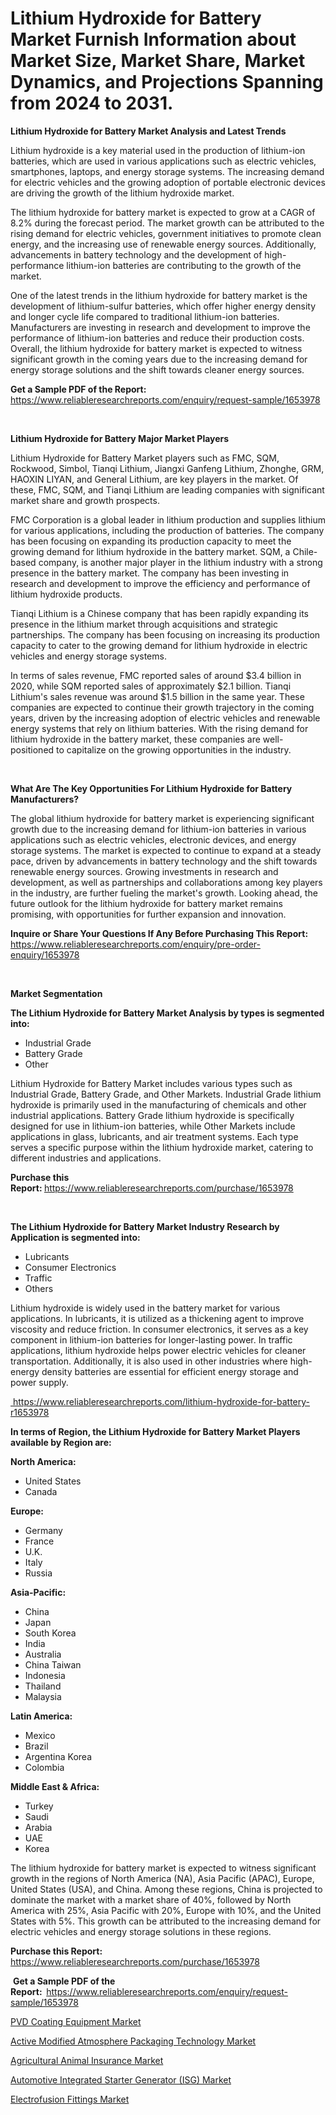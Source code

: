 <p><h1>Lithium Hydroxide for Battery Market Furnish Information about Market Size, Market Share, Market Dynamics, and Projections Spanning from 2024 to 2031.</h1></p><p><strong>Lithium Hydroxide for Battery Market Analysis and Latest Trends</strong></p>
<p><p>Lithium hydroxide is a key material used in the production of lithium-ion batteries, which are used in various applications such as electric vehicles, smartphones, laptops, and energy storage systems. The increasing demand for electric vehicles and the growing adoption of portable electronic devices are driving the growth of the lithium hydroxide market.</p><p>The lithium hydroxide for battery market is expected to grow at a CAGR of 8.2% during the forecast period. The market growth can be attributed to the rising demand for electric vehicles, government initiatives to promote clean energy, and the increasing use of renewable energy sources. Additionally, advancements in battery technology and the development of high-performance lithium-ion batteries are contributing to the growth of the market.</p><p>One of the latest trends in the lithium hydroxide for battery market is the development of lithium-sulfur batteries, which offer higher energy density and longer cycle life compared to traditional lithium-ion batteries. Manufacturers are investing in research and development to improve the performance of lithium-ion batteries and reduce their production costs. Overall, the lithium hydroxide for battery market is expected to witness significant growth in the coming years due to the increasing demand for energy storage solutions and the shift towards cleaner energy sources.</p></p>
<p><strong>Get a Sample PDF of the Report:&nbsp;</strong> <a href="https://www.reliableresearchreports.com/enquiry/request-sample/1653978">https://www.reliableresearchreports.com/enquiry/request-sample/1653978</a></p>
<p>&nbsp;</p>
<p><strong>Lithium Hydroxide for Battery Major Market Players</strong></p>
<p><p>Lithium Hydroxide for Battery Market players such as FMC, SQM, Rockwood, Simbol, Tianqi Lithium, Jiangxi Ganfeng Lithium, Zhonghe, GRM, HAOXIN LIYAN, and General Lithium, are key players in the market. Of these, FMC, SQM, and Tianqi Lithium are leading companies with significant market share and growth prospects.</p><p>FMC Corporation is a global leader in lithium production and supplies lithium for various applications, including the production of batteries. The company has been focusing on expanding its production capacity to meet the growing demand for lithium hydroxide in the battery market. SQM, a Chile-based company, is another major player in the lithium industry with a strong presence in the battery market. The company has been investing in research and development to improve the efficiency and performance of lithium hydroxide products.</p><p>Tianqi Lithium is a Chinese company that has been rapidly expanding its presence in the lithium market through acquisitions and strategic partnerships. The company has been focusing on increasing its production capacity to cater to the growing demand for lithium hydroxide in electric vehicles and energy storage systems.</p><p>In terms of sales revenue, FMC reported sales of around $3.4 billion in 2020, while SQM reported sales of approximately $2.1 billion. Tianqi Lithium's sales revenue was around $1.5 billion in the same year. These companies are expected to continue their growth trajectory in the coming years, driven by the increasing adoption of electric vehicles and renewable energy systems that rely on lithium batteries. With the rising demand for lithium hydroxide in the battery market, these companies are well-positioned to capitalize on the growing opportunities in the industry.</p></p>
<p>&nbsp;</p>
<p><strong>What Are The Key Opportunities For Lithium Hydroxide for Battery Manufacturers?</strong></p>
<p><p>The global lithium hydroxide for battery market is experiencing significant growth due to the increasing demand for lithium-ion batteries in various applications such as electric vehicles, electronic devices, and energy storage systems. The market is expected to continue to expand at a steady pace, driven by advancements in battery technology and the shift towards renewable energy sources. Growing investments in research and development, as well as partnerships and collaborations among key players in the industry, are further fueling the market's growth. Looking ahead, the future outlook for the lithium hydroxide for battery market remains promising, with opportunities for further expansion and innovation.</p></p>
<p><strong>Inquire or Share Your Questions If Any Before Purchasing This Report:</strong> <a href="https://www.reliableresearchreports.com/enquiry/pre-order-enquiry/1653978">https://www.reliableresearchreports.com/enquiry/pre-order-enquiry/1653978</a></p>
<p>&nbsp;</p>
<p><strong>Market Segmentation</strong></p>
<p><strong>The Lithium Hydroxide for Battery Market Analysis by types is segmented into:</strong></p>
<p><ul><li>Industrial Grade</li><li>Battery Grade</li><li>Other</li></ul></p>
<p><p>Lithium Hydroxide for Battery Market includes various types such as Industrial Grade, Battery Grade, and Other Markets. Industrial Grade lithium hydroxide is primarily used in the manufacturing of chemicals and other industrial applications. Battery Grade lithium hydroxide is specifically designed for use in lithium-ion batteries, while Other Markets include applications in glass, lubricants, and air treatment systems. Each type serves a specific purpose within the lithium hydroxide market, catering to different industries and applications.</p></p>
<p><strong>Purchase this Report:&nbsp;</strong><a href="https://www.reliableresearchreports.com/purchase/1653978">https://www.reliableresearchreports.com/purchase/1653978</a></p>
<p>&nbsp;</p>
<p><strong>The Lithium Hydroxide for Battery Market Industry Research by Application is segmented into:</strong></p>
<p><ul><li>Lubricants</li><li>Consumer Electronics</li><li>Traffic</li><li>Others</li></ul></p>
<p><p>Lithium hydroxide is widely used in the battery market for various applications. In lubricants, it is utilized as a thickening agent to improve viscosity and reduce friction. In consumer electronics, it serves as a key component in lithium-ion batteries for longer-lasting power. In traffic applications, lithium hydroxide helps power electric vehicles for cleaner transportation. Additionally, it is also used in other industries where high-energy density batteries are essential for efficient energy storage and power supply.</p></p>
<p><a href="https://www.reliableresearchreports.com/lithium-hydroxide-for-battery-r1653978">&nbsp;https://www.reliableresearchreports.com/lithium-hydroxide-for-battery-r1653978</a></p>
<p><strong>In terms of Region, the Lithium Hydroxide for Battery Market Players available by Region are:</strong></p>
<p>
    <p> <strong> North America: </strong>
        <ul>
            <li>United States</li>
            <li>Canada</li>
        </ul>
        </p> 
    <p> <strong> Europe: </strong>
        <ul>
            <li>Germany</li>
            <li>France</li>
            <li>U.K.</li>
            <li>Italy</li>
            <li>Russia</li>
        </ul>
        </p> 
    <p> <strong> Asia-Pacific: </strong>
        <ul>
            <li>China</li>
            <li>Japan</li>
            <li>South Korea</li>
            <li>India</li>
            <li>Australia</li>
            <li>China Taiwan</li>
            <li>Indonesia</li>
            <li>Thailand</li>
            <li>Malaysia</li>
        </ul>
        </p> 
    <p> <strong> Latin America: </strong>
        <ul>
            <li>Mexico</li>
            <li>Brazil</li>
            <li>Argentina Korea</li>
            <li>Colombia</li>
        </ul>
        </p> 
    <p> <strong> Middle East & Africa: </strong>
        <ul>
            <li>Turkey</li>
            <li>Saudi</li>
            <li>Arabia</li>
            <li>UAE</li>
            <li>Korea</li>
        </ul>
    </p>
    </p>
<p><p>The lithium hydroxide for battery market is expected to witness significant growth in the regions of North America (NA), Asia Pacific (APAC), Europe, United States (USA), and China. Among these regions, China is projected to dominate the market with a market share of 40%, followed by North America with 25%, Asia Pacific with 20%, Europe with 10%, and the United States with 5%. This growth can be attributed to the increasing demand for electric vehicles and energy storage solutions in these regions.</p></p>
<p><strong>Purchase this Report: </strong><a href="https://www.reliableresearchreports.com/purchase/1653978">https://www.reliableresearchreports.com/purchase/1653978</a></p>
<p>&nbsp;<strong>Get a Sample PDF of the Report:&nbsp;&nbsp;</strong><a href="https://www.reliableresearchreports.com/enquiry/request-sample/1653978">https://www.reliableresearchreports.com/enquiry/request-sample/1653978</a></p>
<p><strong></strong></p>
<p><p><a href="https://medium.com/@mdmasty/pvd-coating-equipment-market-share-and-new-trends-analysis-by-its-type-application-end-use-and-0813c064a284">PVD Coating Equipment Market</a></p><p><a href="https://github.com/Hazelklievgspy6vdcsmu106w/Market-Research-Report-List-3/blob/main/active-modified-atmosphere-packaging-technology-market.md">Active Modified Atmosphere Packaging Technology Market</a></p><p><a href="https://github.com/lubmix/Market-Research-Report-List-4/blob/main/agricultural-animal-insurance-market.md">Agricultural Animal Insurance Market</a></p><p><a href="https://www.linkedin.com/pulse/future-trends-global-automotive-integrated-starter-generator-3cocf?trackingId=ytRv1G8NT6WHmrALYRTQxg%3D%3D">Automotive Integrated Starter Generator (ISG) Market</a></p><p><a href="https://medium.com/@nedaaracarrol/electrofusion-fittings-market-analysis-report-global-insights-by-region-type-9210f1a212d4">Electrofusion Fittings Market</a></p></p>